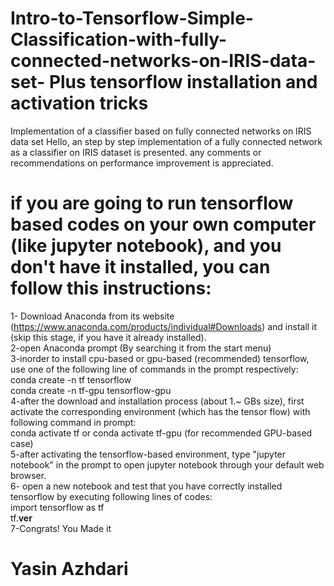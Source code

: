 # Intro-to-Tensorflow-Simple-Classification-with-fully-connected-networks-on-IRIS-data-set- Plus tensorflow installation and activation tricks
Implementation of a classifier based on fully connected networks on IRIS data set
Hello, an step by step implementation of a fully connected network as a classifier on IRIS dataset is presented. any comments or recommendations on performance improvement is appreciated.

# if you are going to run tensorflow based codes on your own computer (like jupyter notebook), and you don't have it installed, you can follow this instructions:
1- Download Anaconda from its website (https://www.anaconda.com/products/individual#Downloads) and install it (skip this stage, if you have it already installed).<br />
2-open Anaconda prompt (By searching it from the start menu)<br />
3-inorder to install cpu-based or gpu-based (recommended) tensorflow, use one of the following line of commands in the prompt respectively:<br />
conda create -n tf tensorflow<br />
conda create -n tf-gpu tensorflow-gpu<br />
4-after the download and installation process (about 1.~ GBs size), first activate the corresponding environment (which has the tensor flow) with following command in prompt:<br />
conda activate tf or conda activate tf-gpu (for recommended GPU-based case)<br />
5-after activating the tensorflow-based environment, type "jupyter notebook" in the prompt to open jupyter notebook through your default web browser.<br />
6- open a new notebook and test that you have correctly installed tensorflow by executing following lines of codes:<br />
import tensorflow as tf<br />
tf.__ver__<br />
7-Congrats! You Made it<br />
# Yasin Azhdari<br />
